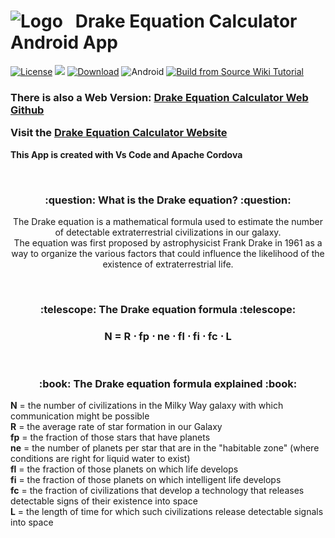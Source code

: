 # ![Logo](https://user-images.githubusercontent.com/86963425/220344222-3c05930c-d7dd-4f80-8d00-271a9bbbad60.png)&nbsp;&nbsp;&nbsp;Drake Equation Calculator Android App

[![License](https://img.shields.io/badge/License-Apache%202.0-blue.svg?logo=apache&style=for-the-badge)](https://opensource.org/license/apache-2-0/) 
<a href="https://github.com/NickMihal/Drake-Equation-Calculator-Android/releases" target="_blank"><img src="https://img.shields.io/badge/All%20Releases-View%20on%20GitHub-blue?logo=github&style=for-the-badge"></a> 
[![Download](https://img.shields.io/badge/Download-v1.4.2-blue.svg?logo=github&style=for-the-badge)](https://github.com/NickMihal/Drake-Equation-Calculator-Android/releases/download/v1.4.2/Drake.Equation.Calculator.v1.4.2.apk) 
![Android](https://img.shields.io/badge/Platform-Android-green.svg?logo=android&style=for-the-badge)
<a href="https://github.com/NickMihal/Drake-Equation-Calculator-Android/wiki/How-to-build-from-source">
  <img src="https://img.shields.io/badge/Build%20from%20Source-Wiki%20Tutorial-orange?logo=mdbook&style=for-the-badge" alt="Build from Source Wiki Tutorial" />
</a>


<h3>

There is also a Web Version: [Drake Equation Calculator Web Github](https://github.com/NickMihal/Drake-Equation-Calculator-Web)

Visit the [Drake Equation Calculator Website](https://nickmihal.github.io/Drake-Equation-Calculator-Web/) </h3>

<b> This App is created with Vs Code and Apache Cordova </b>

<br>

<h3><p align="center">:question: What is the Drake equation? :question:</p></h3>

<p align="center"> The Drake equation is a mathematical formula used to estimate the number of detectable extraterrestrial civilizations in our galaxy. <br>
The equation was first proposed by astrophysicist Frank Drake in 1961 as a way to organize the various factors that could influence the likelihood of the existence of extraterrestrial life. </p>

<br>
<h3><p align="center">:telescope: The Drake equation formula :telescope:</p></h3>

<h3><p align="center"> N = R ⋅ fp ⋅ ne ⋅ fl ⋅ fi ⋅ fc ⋅ L </p></h3>
<br>

<h3><p align="center">:book: The Drake equation formula explained :book:</p></h3>

<b>N</b> = the number of civilizations in the Milky Way galaxy with which communication might be possible <br>
<b>R</b> = the average rate of star formation in our Galaxy <br>
<b>fp</b> = the fraction of those stars that have planets <br>
<b>ne</b> = the number of planets per star that are in the "habitable zone" (where conditions are right for liquid water to exist) <br>
<b>fl</b> = the fraction of those planets on which life develops <br>
<b>fi</b> = the fraction of those planets on which intelligent life develops <br>
<b>fc</b> = the fraction of civilizations that develop a technology that releases detectable signs of their existence into space <br>
<b>L</b> = the length of time for which such civilizations release detectable signals into space <br>
